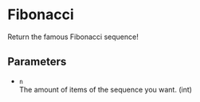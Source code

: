 # Fibonacci

Return the famous Fibonacci sequence!

## Parameters

* `n`  
   The amount of items of the sequence you want. (int)

